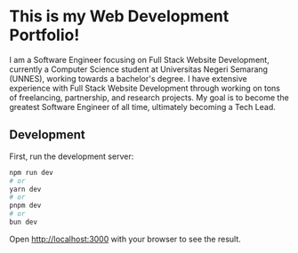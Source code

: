 # This is my Web Development Portfolio!

I am a Software Engineer focusing on Full Stack Website Development, currently a Computer Science student at Universitas Negeri Semarang (UNNES), working towards a bachelor's degree. I have extensive experience with Full Stack Website Development through working on tons of freelancing, partnership, and research projects. My goal is to become the greatest Software Engineer of all time, ultimately becoming a Tech Lead.

## Development

First, run the development server:

```bash
npm run dev
# or
yarn dev
# or
pnpm dev
# or
bun dev
```

Open [http://localhost:3000](http://localhost:3000) with your browser to see the result.

